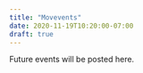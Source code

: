 ```yaml
---
title: "Movevents"
date: 2020-11-19T10:20:00-07:00
draft: true
---
```


Future events will be posted here.
